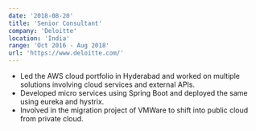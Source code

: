 ```yaml
---
date: '2018-08-20'
title: 'Senior Consultant'
company: 'Deloitte'
location: 'India'
range: 'Oct 2016 - Aug 2018'
url: 'https://www.deloitte.com/'
---
```


- Led the AWS cloud portfolio in Hyderabad and worked on multiple solutions involving cloud services and external APIs.
- Developed micro services using Spring Boot and deployed the same using eureka and hystrix.
- Involved in the migration project of VMWare to shift into public cloud from private cloud.